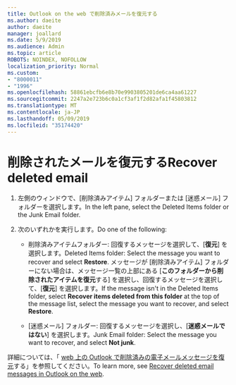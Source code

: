 ```yaml
---
title: Outlook on the web で削除済みメールを復元する
ms.author: daeite
author: daeite
manager: joallard
ms.date: 5/9/2019
ms.audience: Admin
ms.topic: article
ROBOTS: NOINDEX, NOFOLLOW
localization_priority: Normal
ms.custom:
- "8000011"
- "1996"
ms.openlocfilehash: 58861ebcfb6e8b70e9903805201de6ca4aa61227
ms.sourcegitcommit: 2247a2e723b6c0a1cf3af1f2d82afa1f45803812
ms.translationtype: MT
ms.contentlocale: ja-JP
ms.lasthandoff: 05/09/2019
ms.locfileid: "35174420"
---
```

# <a name="recover-deleted-email"></a><span data-ttu-id="828e8-102">削除されたメールを復元する</span><span class="sxs-lookup"><span data-stu-id="828e8-102">Recover deleted email</span></span>

1. <span data-ttu-id="828e8-103">左側のウィンドウで、[削除済みアイテム] フォルダーまたは [迷惑メール] フォルダーを選択します。</span><span class="sxs-lookup"><span data-stu-id="828e8-103">In the left pane, select the Deleted Items folder or the Junk Email folder.</span></span>

2. <span data-ttu-id="828e8-104">次のいずれかを実行します。</span><span class="sxs-lookup"><span data-stu-id="828e8-104">Do one of the following:</span></span>

    - <span data-ttu-id="828e8-105">削除済みアイテムフォルダー: 回復するメッセージを選択して、[**復元**] を選択します。</span><span class="sxs-lookup"><span data-stu-id="828e8-105">Deleted Items folder: Select the message you want to recover and select **Restore**.</span></span> <span data-ttu-id="828e8-106">メッセージが [削除済みアイテム] フォルダーにない場合は、メッセージ一覧の上部にある [**このフォルダーから削除されたアイテムを復元**する] を選択し、回復するメッセージを選択して、[**復元**] を選択します。</span><span class="sxs-lookup"><span data-stu-id="828e8-106">If the message isn't in the Deleted Items folder, select **Recover items deleted from this folder** at the top of the message list, select the message you want to recover, and select **Restore**.</span></span>

    - <span data-ttu-id="828e8-107">[迷惑メール] フォルダー: 回復するメッセージを選択し、[**迷惑メールではない**] を選択します。</span><span class="sxs-lookup"><span data-stu-id="828e8-107">Junk Email folder: Select the message you want to recover, and select **Not junk**.</span></span>

<span data-ttu-id="828e8-108">詳細については、「 [web 上の Outlook で削除済みの電子メールメッセージを復元](https://support.office.com/article/a8ca78ac-4721-4066-95dd-571842e9fb11)する」を参照してください。</span><span class="sxs-lookup"><span data-stu-id="828e8-108">To learn more, see [Recover deleted email messages in Outlook on the web](https://support.office.com/article/a8ca78ac-4721-4066-95dd-571842e9fb11).</span></span>